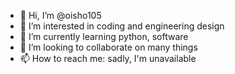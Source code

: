 - 👋 Hi, I’m @oisho105
- 👀 I’m interested in coding and engineering design
- 🌱 I’m currently learning python, software
- 💞️ I’m looking to collaborate on many things
- 📫 How to reach me: sadly, I'm unavailable

<!---
oisho105/oisho105 is a ✨ special ✨ repository because its `README.md` (this file) appears on your GitHub profile.
You can click the Preview link to take a look at your changes.
--->

